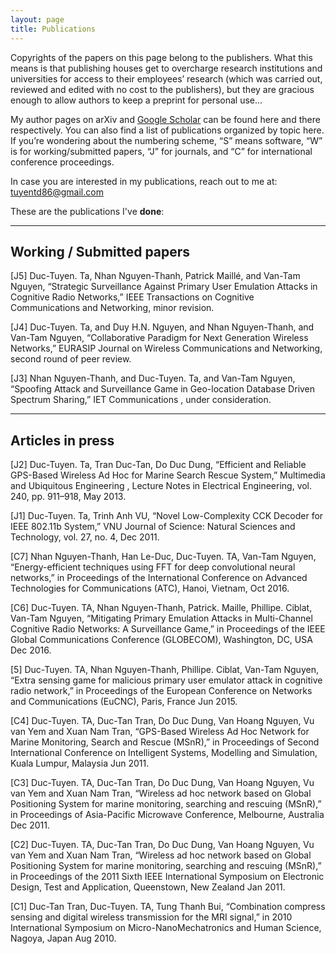 ```yaml
---
layout: page
title: Publications
---
```

Copyrights of the papers on this page belong to the publishers. What this means is that publishing houses get to overcharge research institutions and universities for access to their employees’ research (which was carried out, reviewed and edited with no cost to the publishers), but they are gracious enough to allow authors to keep a preprint for personal use...

My author pages on arXiv and [Google Scholar](https://scholar.google.com/citations?user=n1YQUZMAAAAJ) can be found here and there respectively. You can also find a list of publications organized by topic here. If you’re wondering about the numbering scheme, “S” means software, “W” is for working/submitted papers, “J” for journals, and “C” for international conference proceedings.

In case you are interested in my publications, reach out to me at: [tuyentd86@gmail.com](tuyentd86@gmail.com)

These are the publications I've **done**:

* * *

## Working / Submitted papers

[J5] Duc-Tuyen. Ta, Nhan Nguyen-Thanh, Patrick Maillé, and Van-Tam Nguyen, “Strategic Surveillance Against Primary User Emulation Attacks in Cognitive Radio Networks,” IEEE Transactions on Cognitive Communications and Networking, minor revision.

[J4] Duc-Tuyen. Ta, and Duy H.N. Nguyen, and Nhan Nguyen-Thanh, and Van-Tam Nguyen, “Collaborative Paradigm for Next Generation Wireless Networks,” EURASIP Journal on Wireless Communications and Networking, second round of peer review.

[J3] Nhan Nguyen-Thanh, and Duc-Tuyen. Ta, and Van-Tam Nguyen, “Spoofing Attack and Surveillance Game in Geo-location Database Driven Spectrum Sharing,” IET Communications , under consideration.

* * *

## Articles in press

[J2] Duc-Tuyen. Ta, Tran Duc-Tan, Do Duc Dung, “Efficient and Reliable GPS-Based Wireless Ad Hoc for Marine Search Rescue System,” Multimedia and Ubiquitous Engineering , Lecture Notes in Electrical Engineering, vol. 240, pp. 911–918, May 2013.

[J1] Duc-Tuyen. Ta, Trinh Anh VU, “Novel Low-Complexity CCK Decoder for IEEE 802.11b System,” VNU Journal of Science: Natural Sciences and Technology, vol. 27, no. 4, Dec 2011.

[C7] Nhan Nguyen-Thanh, Han Le-Duc, Duc-Tuyen. TA, Van-Tam Nguyen, “Energy-efficient techniques using FFT for deep convolutional neural networks,” in Proceedings of the International Conference on Advanced Technologies for Communications (ATC), Hanoi, Vietnam, Oct 2016.

[C6] Duc-Tuyen. TA, Nhan Nguyen-Thanh, Patrick. Maille, Phillipe. Ciblat, Van-Tam Nguyen, “Mitigating Primary Emulation Attacks in Multi-Channel Cognitive Radio Networks: A Surveillance Game,” in Proceedings of the IEEE Global Communications Conference (GLOBECOM), Washington, DC, USA Dec 2016.

[5] Duc-Tuyen. TA, Nhan Nguyen-Thanh, Phillipe. Ciblat, Van-Tam Nguyen, “Extra sensing game for malicious primary user emulator attack in cognitive radio network,” in Proceedings of the European Conference on Networks and Communications (EuCNC), Paris, France Jun 2015.

[C4] Duc-Tuyen. TA, Duc-Tan Tran, Do Duc Dung, Van Hoang Nguyen, Vu van Yem and Xuan Nam Tran, “GPS-Based Wireless Ad Hoc Network for Marine Monitoring, Search and Rescue (MSnR),” in Proceedings of Second International Conference on Intelligent Systems, Modelling and Simulation, Kuala Lumpur, Malaysia Jun 2011.

[C3] Duc-Tuyen. TA, Duc-Tan Tran, Do Duc Dung, Van Hoang Nguyen, Vu van Yem and Xuan Nam Tran, “Wireless ad hoc network based on Global Positioning System for marine monitoring, searching and rescuing (MSnR),” in Proceedings of Asia-Pacific Microwave Conference, Melbourne, Australia Dec 2011.

[C2] Duc-Tuyen. TA, Duc-Tan Tran, Do Duc Dung, Van Hoang Nguyen, Vu van Yem and Xuan Nam Tran, “Wireless ad hoc network based on Global Positioning System for marine monitoring, searching and rescuing (MSnR),” in Proceedings of the 2011 Sixth IEEE International Symposium on Electronic Design, Test and Application, Queenstown, New Zealand Jan 2011.

[C1] Duc-Tan Tran, Duc-Tuyen. TA, Tung Thanh Bui, “Combination compress sensing and digital wireless transmission for the MRI signal,” in 2010 International Symposium on Micro-NanoMechatronics and Human Science, Nagoya, Japan Aug 2010.